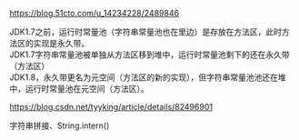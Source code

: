 https://blog.51cto.com/u_14234228/2489846

JDK1.7之前，运行时常量池（字符串常量池也在里边）是存放在方法区，此时方法区的实现是永久带。</br>
JDK1.7字符串常量池被单独从方法区移到堆中，运行时常量池剩下的还在永久带（方法区）</br>
JDK1.8，永久带更名为元空间（方法区的新的实现），但字符串常量池池还在堆中，运行时常量池在元空间（方法区）。</br>


https://blog.csdn.net/tyyking/article/details/82496901

字符串拼接、String.intern()